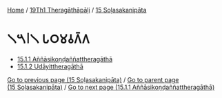 
[Home](/) / [19Th1 Theragāthāpāḷi](../../19Th1.md) / [15 Soḷasakanipāta](../15.md)

# 𑁧𑁫𑁇𑁧 𑀧𑀞𑀫𑀯𑀕𑁆𑀕

* [15.1.1 Aññāsikoṇḍaññattheragāthā](15.1/15.1.1.md)
* [15.1.2 Udāyittheragāthā](15.1/15.1.2.md)

[Go to previous page (15 Soḷasakanipāta)](../15.md) / [Go to parent page (15 Soḷasakanipāta)](../15.md) / [Go to next page (15.1.1 Aññāsikoṇḍaññattheragāthā)](15.1/15.1.1.md)


